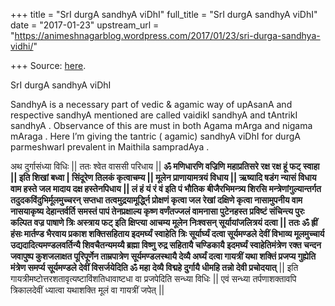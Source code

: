 +++
title = "SrI durgA sandhyA viDhI"
full_title = "SrI durgA sandhyA viDhI"
date = "2017-01-23"
upstream_url = "https://animeshnagarblog.wordpress.com/2017/01/23/sri-durga-sandhya-vidhi/"

+++
Source: [here](https://animeshnagarblog.wordpress.com/2017/01/23/sri-durga-sandhya-vidhi/).

SrI durgA sandhyA viDhI

SandhyA is a necessary part of vedic & agamic way of upAsanA and
respective sandhyA mentioned are called vaidikI sandhyA and tAntrikI
sandhyA . Observance of this are must in both Agama mArga and nigama
mAraga . Here I’m giving the tantric ( agamic) sandhyA viDhI for durgA
parmeshwarI prevalent in Maithila sampradAya .

अथ दुर्गासंध्या विधिः \|\| ततः श्वेत वाससी परिधाय \|\| **ॐ मणिधारणि
वज्रिणि महाप्रतिसरे रक्ष रक्ष हूं फट् स्वाहा \|\| **इति शिखां बध्वा \|
सिंदूरेण तिलकं कृत्वाचम्य \|\| मूलेन प्राणायामत्रयं विधाय \|\| ऋष्यादि
षडंग न्यासं विधाय वाम हस्ते जल मादाय दक्ष हस्तेनपिधाय \|\| **लं हं यं रं
वं** इति **पं** भौतिक बीजैरभिमन्त्र्य शिरसि मन्त्रेणांगुल्यान्तर्गत
तदुदकविंदुभिर्मूलमुच्चरन् सप्तधा तत्वमुद्रयामूर्द्ध्नि प्रोक्षणं कृत्वा
जल रेखां दक्षिणे कृत्वा नासामुपनीय वाम नासयाकृष्य देहान्तर्वर्ति समस्तं
पापं तेनप्रक्षाल्य कृष्ण वर्णंतज्जलं वामनासा पुटेनहस्त प्रविष्टं
संचिन्त्य पुरः कल्पित वज्र पाषाणे त्रिः अस्त्राय फट् इति क्षिप्त्या
आचम्य मूलेन निःश्वसन् सूर्यायांजलित्रयं दत्वा \|\| ततः **ॐ ह्रीं हंसः
मार्तण्ड भैरवाय प्रकाश शक्तिसहिताय इदमर्घ्यं स्वाहेति** त्रिः
सूर्यार्घ्यं दत्वा सूर्यमण्डले देवीं विभाव्य **मूलमुच्चार्य
उद्यदादित्यमण्डलवर्तिन्यै शिवचैतन्यमय्यै ब्रह्मा विष्णु रुद्र सहितायै
चण्डिकायै इदमर्घ्यं स्वाहेति**मंत्रेण रक्त चन्दन जवापुष्प कुशजलाक्षत
पूरिपूर्णेन ताम्रपात्रेण सूर्यमण्डलस्थायै देव्यै अर्घ्यं दत्वा गायत्रीं
यथा शक्तिं प्रजप्य गुह्येति मंत्रेण समर्प्य सूर्यमण्डले देवीं
विसर्जये**दिति ॐ महा देव्यै विद्महे दुर्गायै धीमहि तन्नो देवी
प्रचोदयात्** \|\| इति गायत्रीमष्टोत्तरशतावृत्यष्टाविंशतिधावाष्टधा वा
प्रजपेदिति सन्ध्या विधिः \|\| एवं सन्ध्या तर्पणाशक्तावपि त्रिकालदेवीं
ध्यात्वा यथाशक्ति मूलं वा गायत्रीं जपेत् \|\|

